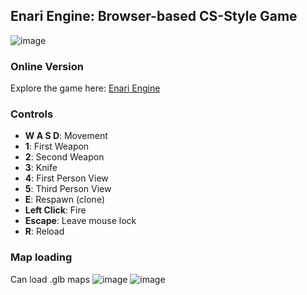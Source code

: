## Enari Engine: Browser-based CS-Style Game
![image](https://github.com/iErcann/enari-engine/assets/25112067/f402a797-91cd-416b-b057-40a832151081)

### Online Version
Explore the game here: [Enari Engine](https://enari-engine.vercel.app/)

### Controls
- **W A S D**: Movement
- **1**: First Weapon
- **2**: Second Weapon
- **3**: Knife
- **4**: First Person View
- **5**: Third Person View
- **E**: Respawn (clone)
- **Left Click**: Fire
- **Escape**: Leave mouse lock
- **R**: Reload

 
 ### Map loading
 Can load .glb maps
 ![image](https://github.com/iErcann/enari-engine/assets/25112067/13337b48-0dfd-4094-857f-1f56dec0dd4c)
 ![image](https://github.com/iErcann/enari-engine/assets/25112067/9bdde150-2b0f-4c87-a83d-c9ad5087182f)


